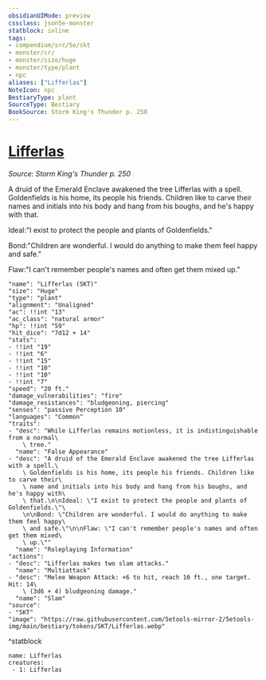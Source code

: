 ```yaml
---
obsidianUIMode: preview
cssclass: json5e-monster
statblock: inline
tags:
- compendium/src/5e/skt
- monster/cr/
- monster/size/huge
- monster/type/plant
- npc
aliases: ["Lifferlas"]
NoteIcon: npc
BestiaryType: plant
SourceType: Bestiary
BookSource: Storm King's Thunder p. 250
---
```

# [Lifferlas](2-Mechanics/CLI/bestiary/npc/lifferlas-skt.md)
*Source: Storm King's Thunder p. 250*  

A druid of the Emerald Enclave awakened the tree Lifferlas with a spell. Goldenfields is his home, its people his friends. Children like to carve their names and initials into his body and hang from his boughs, and he's happy with that.

Ideal:"I exist to protect the people and plants of Goldenfields."

Bond:"Children are wonderful. I would do anything to make them feel happy and safe."

Flaw:"I can't remember people's names and often get them mixed up."

```statblock
"name": "Lifferlas (SKT)"
"size": "Huge"
"type": "plant"
"alignment": "Unaligned"
"ac": !!int "13"
"ac_class": "natural armor"
"hp": !!int "59"
"hit_dice": "7d12 + 14"
"stats":
- !!int "19"
- !!int "6"
- !!int "15"
- !!int "10"
- !!int "10"
- !!int "7"
"speed": "20 ft."
"damage_vulnerabilities": "fire"
"damage_resistances": "bludgeoning, piercing"
"senses": "passive Perception 10"
"languages": "Common"
"traits":
- "desc": "While Lifferlas remains motionless, it is indistinguishable from a normal\
    \ tree."
  "name": "False Appearance"
- "desc": "A druid of the Emerald Enclave awakened the tree Lifferlas with a spell.\
    \ Goldenfields is his home, its people his friends. Children like to carve their\
    \ name and initials into his body and hang from his boughs, and he's happy with\
    \ that.\n\nIdeal: \"I exist to protect the people and plants of Goldenfields.\"\
    \n\nBond: \"Children are wonderful. I would do anything to make them feel happy\
    \ and safe.\"\n\nFlaw: \"I can't remember people's names and often get them mixed\
    \ up.\""
  "name": "Roleplaying Information"
"actions":
- "desc": "Lifferlas makes two slam attacks."
  "name": "Multiattack"
- "desc": "Melee Weapon Attack: +6 to hit, reach 10 ft., one target. Hit: 14\
    \ (3d6 + 4) bludgeoning damage."
  "name": "Slam"
"source":
- "SKT"
"image": "https://raw.githubusercontent.com/5etools-mirror-2/5etools-img/main/bestiary/tokens/SKT/Lifferlas.webp"
```
^statblock

```encounter-table
name: Lifferlas
creatures:
 - 1: Lifferlas
```